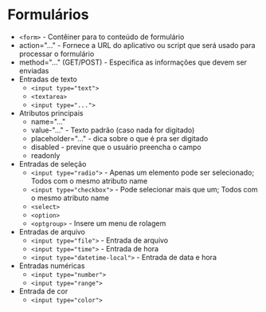 # Formulários
 - ```<form>``` - Contêiner para to conteúdo de formulário
 - action="..." - Fornece a URL do aplicativo ou script que será usado para processar o formulário
 - method="..." (GET/POST) - Especifica as informações que devem ser enviadas
 - Entradas de texto
   - ```<input type="text">```
   - ```<textarea>```
   - ```<input type="...">```
 - Atributos principais
   - name="..." 
   - value-"..." - Texto padrão (caso nada for digitado)
   - placeholder="..." - dica sobre o que é pra ser digitado
   - disabled - previne que o usuário preencha o campo
   - readonly
 - Entradas de seleção
   - ```<input type="radio">``` - Apenas um elemento pode ser selecionado; Todos com o mesmo atributo name
   - ```<input type="checkbox">```  - Pode selecionar mais que um; Todos com o mesmo atributo name
   - ```<select>``` 
   - ```<option>```
   - ```<optgroup>``` - Insere um menu de rolagem
 - Entradas de arquivo
   - ```<input type="file">``` - Entrada de arquivo
   - ```<input type="time">``` - Entrada de hora
   - ```<input type="datetime-local">``` - Entrada de data e hora
 - Entradas numéricas
   - ```<input type="number">```
   - ```<input type="range">```
 - Entrada de cor
   - ```<input type="color">```

